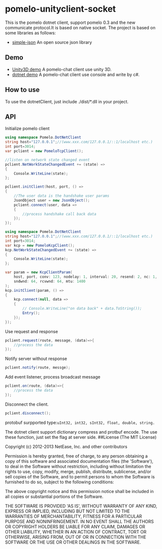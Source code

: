 pomelo-unityclient-socket
=============================
This is the pomelo dotnet client, support pomelo 0.3 and the new communicate protocol.It is based on native socket.
The project is based on some libraries as follows:

* [simple-json](https://github.com/facebook-csharp-sdk/simple-json) An open source json library

## Demo

* [Unity3D demo](https://github.com/NetEase/pomelo-unitychat-socket) A pomelo-chat client use unity 3D.
* [dotnet demo](https://github.com/NetEase/pomelo-dotnetchat-console) A pomelo-chat client use console and write by c#.

## How to use
To use the dotnetClient, just include ./dist/*.dll in your project.

## API

Initialize pomelo client

```c#
using namespace Pomelo.DotNetClient
string host="127.0.0.1";//(www.xxx.com/127.0.0.1/::1/localhost etc.)
int port=3014;
var pclient = new PomeloTcpClient();

//listen on network state changed event
pclient.NetWorkStateChangedEvent += (state) =>
{
    Console.WriteLine(state);
};

pclient.initClient(host, port, () =>
{
    //The user data is the handshake user params
    JsonObject user = new JsonObject();
    pclient.connect(user, data =>
    {
     	//process handshake call back data
    });
});

```
```c#
using namespace Pomelo.DotNetClient
string host="127.0.0.1";//(www.xxx.com/127.0.0.1/::1/localhost etc.)
int port=3014;
var kcp = new PomeloKcpClient();
kcp.NetWorkStateChangedEvent += (state) =>
{
    Console.WriteLine(state);
};

var param = new KcpClientParam(
    host, port, conv: 123, nodelay: 1, interval: 20, resend: 2, nc: 1,
    sndwnd: 64, rcvwnd: 64, mtu: 1400
);
kcp.initClient(param, () =>
{
    kcp.connect(null, data =>
    {
        // Console.WriteLine("on data back" + data.ToString());
        Entry();
    });
});
```

Use request and response
```c#
pclient.request(route, message, (data)=>{
    //process the data
});
```

Notify server without response

```c#
pclient.notify(route, messge);
```

Add event listener, process broadcast message
```c#
pclient.on(route, (data)=>{
    //process the data
});
```
Disconnect the client.
```c#
pclient.disconnect();
```

protobuf surpported type:`uInt32, int32, sInt32, float, double, string.`

The dotnet client support dictionary compress and protbuf encode. The use these function, just set the flag at server side.
##License
(The MIT License)

Copyright (c) 2012-2013 NetEase, Inc. and other contributors

Permission is hereby granted, free of charge, to any person obtaining a
copy of this software and associated documentation files (the 'Software'),
to deal in the Software without restriction, including without limitation
the rights to use, copy, modify, merge, publish, distribute, sublicense,
and/or sell copies of the Software, and to permit persons to whom the
Software is furnished to do so, subject to the following conditions:

The above copyright notice and this permission notice shall be included in
all copies or substantial portions of the Software.

THE SOFTWARE IS PROVIDED 'AS IS', WITHOUT WARRANTY OF ANY KIND, EXPRESS OR IMPLIED, INCLUDING BUT NOT LIMITED TO THE WARRANTIES OF MERCHANTABILITY, FITNESS FOR A PARTICULAR PURPOSE AND NONINFRINGEMENT. IN NO EVENT SHALL THE AUTHORS OR COPYRIGHT HOLDERS BE LIABLE FOR ANY CLAIM, DAMAGES OR OTHER LIABILITY, WHETHER IN AN ACTION OF CONTRACT, TORT OR OTHERWISE, ARISING FROM, OUT OF OR IN CONNECTION WITH THE SOFTWARE OR THE USE OR OTHER DEALINGS IN THE SOFTWARE.
